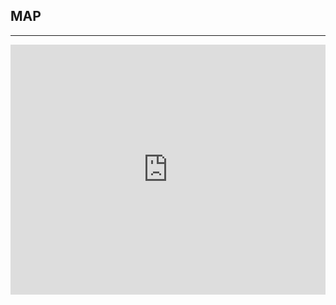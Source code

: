 ﻿## MAP
---
  <div class="maps">

<iframe src="https://www.google.com/maps/embed?pb=!1m18!1m12!1m3!1d3304.7784461846427!2d-84.2729343!3d34.075193299999995!2m3!1f0!2f0!3f0!3m2!1i1024!2i768!4f13.1!3m3!1m2!1s0x88f575862c3a8ca7%3A0x8cacae2f793208e4!2s2972+Webb+Bridge+Rd%2C+Alpharetta%2C+GA+30009!5e0!3m2!1sen!2sus!4v1438642435710" width="100%" height="400" frameborder="0" style="border:0" allowfullscreen></iframe>
  </div>